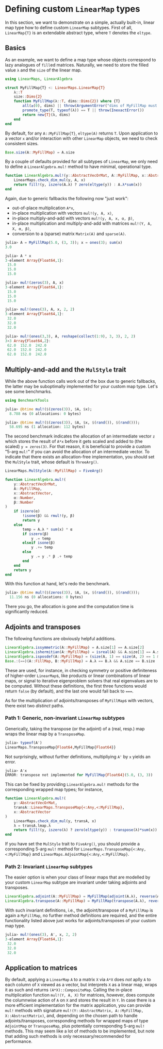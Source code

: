 # Defining custom `LinearMap` types

In this section, we want to demonstrate on a simple, actually built-in, linear map type
how to define custom `LinearMap` subtypes. First of all, `LinearMap{T}` is an extendable
abstract type, where `T` denotes the `eltype`.

## Basics

As an example, we want to define a map type whose objects correspond to lazy analogues
of `fill`ed matrices. Naturally, we need to store the filled value `λ` and the `size`
of the linear map.

```julia
using LinearMaps, LinearAlgebra

struct MyFillMap{T} <: LinearMaps.LinearMap{T}
    λ::T
    size::Dims{2}
    function MyFillMap(λ::T, dims::Dims{2}) where {T}
        all(≥(0), dims) || throw(ArgumentError("dims of MyFillMap must be non-negative"))
        promote_type(T, typeof(λ)) == T || throw(InexactError())
        return new{T}(λ, dims)
    end
end
```

By default, for any `A::MyFillMap{T}`, `eltype(A)` returns `T`. Upon application to a
vector `x` and/or interaction with other `LinearMap` objects, we need to check consistent
sizes.

```julia
Base.size(A::MyFillMap) = A.size
```

By a couple of defaults provided for all subtypes of `LinearMap`, we only need to define
a `LinearAlgebra.mul!` method to have minimal, operational type.

```julia
function LinearAlgebra.mul!(y::AbstractVecOrMat, A::MyFillMap, x::AbstractVector)
    LinearMaps.check_dim_mul(y, A, x)
    return fill!(y, iszero(A.λ) ? zero(eltype(y)) : A.λ*sum(x))
end
```

Again, due to generic fallbacks the following now "just work":

* out-of-place multiplication `A*x`,
* in-place multiplication with vectors `mul!(y, A, x)`,
* in-place multiply-and-add with vectors `mul!(y, A, x, α, β)`,
* in-place multiplication and multiply-and-add with matrices `mul!(Y, A, X, α, β)`,
* conversion to a (sparse) matrix `Matrix(A)` and `sparse(A)`.

```julia
julia> A = MyFillMap(5.0, (3, 3)); x = ones(3); sum(x)
3.0

julia> A * x
3-element Array{Float64,1}:
 15.0
 15.0
 15.0

julia> mul!(zeros(3), A, x)
3-element Array{Float64,1}:
 15.0
 15.0
 15.0

julia> mul!(ones(3), A, x, 2, 2)
3-element Array{Float64,1}:
 32.0
 32.0
 32.0

julia> mul!(ones(3,3), A, reshape(collect(1:9), 3, 3), 2, 2)
3×3 Array{Float64,2}:
 62.0  152.0  242.0
 62.0  152.0  242.0
 62.0  152.0  242.0
```

## Multiply-and-add and the `MulStyle` trait

While the above function calls work out of the box due to generic fallbacks, the latter
may be suboptimally implemented for your custom map type. Let's see some benchmarks.

```julia
using BenchmarkTools

julia> @btime mul!($(zeros(3)), $A, $x);
  8.788 ns (0 allocations: 0 bytes)

julia> @btime mul!($(zeros(3)), $A, $x, $(rand()), $(rand()));
  58.695 ns (1 allocation: 112 bytes)
```

The second benchmark indicates the allocation of an intermediate vector `z`
which stores the result of `A*x` before it gets scaled and added to (the scaled)
`y = zeros(3)`. For that reason, it is beneficial to provide a custom "5-arg `mul!`"
if you can avoid the allocation of an intermediate vector. To indicate that there
exists an allocation-free implementation, you should set the `MulStyle` trait,
whose default is `ThreeArg()`.

```julia
LinearMaps.MulStyle(A::MyFillMap) = FiveArg()

function LinearAlgebra.mul!(
    y::AbstractVecOrMat,
    A::MyFillMap,
    x::AbstractVector,
    α::Number,
    β::Number
)
    if iszero(α)
        !isone(β) && rmul!(y, β)
        return y
    else
        temp = A.λ * sum(x) * α
        if iszero(β)
            y .= temp
        elseif isone(β)
            y .+= temp
        else
            y .= y .* β .+ temp
        end
    end
    return y
end
```

With this function at hand, let's redo the benchmark.

```julia
julia> @btime mul!($(zeros(3)), $A, $x, $(rand()), $(rand()));
  11.156 ns (0 allocations: 0 bytes)
```

There you go, the allocation is gone and the computation time is significantly reduced.

## Adjoints and transposes

The following functions are obviously helpful additions.

```julia
LinearAlgebra.issymmetric(A::MyFillMap) = A.size[1] == A.size[2]
LinearAlgebra.ishermitian(A::MyFillMap) = isreal(A) && A.size[1] == A.size[2]
LinearAlgebra.isposdef(A::MyFillMap) = (size(A, 1) == size(A, 2) == 1 && isposdef(A.λ))
Base.:(==)(A::FillMap, B::MyFillMap) = A.λ == B.λ && A.size == B.size
```

These are used, for instance, in checking symmetry or positive definiteness of
higher-order `LinearMap`s, like products or linear combinations of linear maps, or signal
to iterative eigenproblem solvers that real eigenvalues are to be computed.
Without these definitions, the first three functions would return `false` (by default),
and the last one would fall back to `===`.

As for the multiplication of adjoints/transposes of `MyFillMap`s with vectors, there exist
two *distinct* paths.

### Path 1: Generic, non-invariant `LinearMap` subtypes

Generically, taking the transpose (or the adjoint) of a (real, resp.) map wraps the
linear map by a `TransposeMap`.

```julia
julia> typeof(A')
LinearMaps.TransposeMap{Float64,MyFillMap{Float64}}
```

Not surprisingly, without further definitions, multipliying `A'` by `x` yields an error.

```julia
julia> A'x
ERROR: transpose not implemented for MyFillMap{Float64}(5.0, (3, 3))
```

This can be fixed by providing `LinearAlgebra.mul!` methods for the corresponding wrapped
map types; for instance,

```julia
function LinearAlgebra.mul!(
    y::AbstractVecOrMat,
    transA::LinearMaps.TransposeMap{<:Any,<:MyFillMap},
    x::AbstractVector
)
    LinearMaps.check_dim_mul(y, transA, x)
    λ = transA.lmap.λ
    return fill!(y, iszero(λ) ? zero(eltype(y)) : transpose(λ)*sum(x))
end
```

If you have set the `MulStyle` trait to `FiveArg()`, you should provide a corresponding
5-arg `mul!` method for `LinearMaps.TransposeMap{<:Any,<:MyFillMap}` and
`LinearMaps.AdjointMap{<:Any,<:MyFillMap}`.

### Path 2: Invariant `LinearMap` subtypes

The easier option is when your class of linear maps that are modelled by your custom
`LinearMap` subtype are invariant under taking adjoints and transposes.

```julia
LinearAlgebra.adjoint(A::MyFillMap) = MyFillMap(adjoint(A.λ), reverse(A.size))
LinearAlgebra.transpose(A::MyFillMap) = MyFillMap(transpose(A.λ), reverse(A.size))
```

With such invariant definitions, i.e., the adjoint/transpose of a `MyFillMap` is again
a `MyFillMap`, no further method definitions are required, and the entire functionality
listed above just works for adjoints/transposes of your custom map type.

```julia
julia> mul!(ones(3), A', x, 2, 2)
3-element Array{Float64,1}:
 32.0
 32.0
 32.0
```

## Application to matrices

By default, applying a `LinearMap` `A` to a matrix `X` via `A*X` does
*not* aplly `A` to each column of `X` viewed as a vector, but interprets
`X` as a linear map, wraps it as such and returns `(A*X)::CompositeMap`.
Calling the in-place multiplication function `mul!(Y, A, X)` for matrices,
however, does compute the columnwise action of `A` on `X` and stores the
result in `Y`. In case there is a more efficient implementation for the
matrix application, you can provide `mul!` methods with signature
`mul!(Y::AbstractMatrix, A::MyFillMap, X::AbstractMatrix)`, and, depending
on the chosen path to handle adjoints/transposes, corresponding methods
for wrapped maps of type `AdjointMap` or `TransposeMap`, plus potentially
corresponding 5-arg `mul!` methods. This may seem like a lot of methods to
be implemented, but note that adding such methods is only necessary/recommended
for performance.
